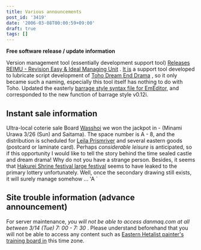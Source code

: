 ```yaml
---
title: Various announcements
post_id: '3419'
date: '2006-03-08T00:00:59+09:00'
draft: true
tags: []
---
```


**Free software release / update information**

Version management tool (essentially development support tool) [Releases REIMU - Revision Easy & Ideal Managing Unit](https://danmaq.com/reimu-rcs) . [It is](https://danmaq.com/!/thC/) a support tool developed to lubricate script development of [Toho Dream End Drama](https://danmaq.com/!/thC/) , so it only became such a naming, especially this tool itself has nothing to do with Toho. Updated the easterly [barrage style syntax file for EmEditor,](https://danmaq.com/emeditor-danmakufu) and corresponded to the new function of barrage style v0.12i.

## Instant sale information

Ultra-local coterie sale Board [Wasshoi](http://www.h4.dion.ne.jp/%7Ewashoi/) we won the jackpot in - (Minami Urawa 3/26 (Sun) and Saitama). The space number is A - 8, and the distribution is scheduled for [Leila Prismriver](https://danmaq.com/!/leila/) and several eastern goods (postcard or laminate card). Perhaps _considerable leisure_ is anticipated, so if this opportunity I would like to tell the story behind the time sealed castle and dream drama! Why do not you have a strange person. Besides, it seems that [Hakurei Shrine festival large festival](http://www.reitaisai.com/) seems to have leaked to the primary lottery unfortunately. Well, once the secondary drawing still exists, it will surely manage somehow ... 'A `

## Site trouble information (advance announcement)

For server maintenance, _you will not be able to access danmaq.com at all between 3/14 (Tue) 7: 00 - 7: 30_ . Please understand beforehand that you will not be able to access any content such as [Eastern Hetalist painter's training board in](https://danmaq.com/feedback/thpbbs/) this time zone.
